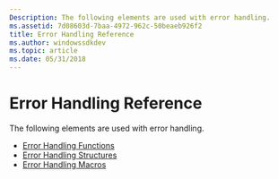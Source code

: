 ```yaml
---
Description: The following elements are used with error handling.
ms.assetid: 7d08603d-7baa-4972-962c-50beaeb926f2
title: Error Handling Reference
ms.author: windowssdkdev
ms.topic: article
ms.date: 05/31/2018
---
```


# Error Handling Reference

The following elements are used with error handling.

-   [Error Handling Functions](error-handling-functions.md)
-   [Error Handling Structures](error-handling-structures.md)
-   [Error Handling Macros](error-handling-macro.md)

 

 



